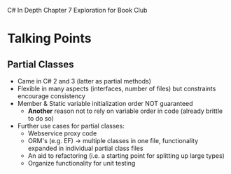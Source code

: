 C# In Depth Chapter 7 Exploration for Book Club

# Talking Points

## Partial Classes

* Came in C# 2 and 3 (latter as partial methods)
* Flexible in many aspects (interfaces, number of files) but constraints encourage consistency
* Member & Static variable initialization order NOT guaranteed
  * **Another** reason not to rely on variable order in code (already brittle to do so)
* Further use cases for partial classes:
  * Webservice proxy code
  * ORM's (e.g. EF) -> multiple classes in one file, functionality expanded in individual partial class files
  * An aid to refactoring (i.e. a starting point for splitting up large types)
  * Organize functionality for unit testing

